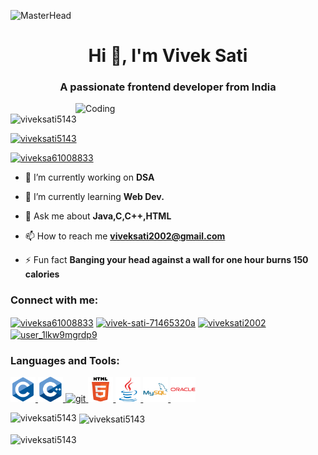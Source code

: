 ![MasterHead](https://1.bp.blogspot.com/-7A4WynwLsMw/XbBpCXG8fHI/AAAAAAAAMt4/uOa1bpLskYgrwGbllhSu2SDj_Mig8SXJQCLcBGAsYHQ/s1600/2000_600px.gif)
<h1 align="center">Hi 👋, I'm Vivek Sati</h1>
<h3 align="center">A passionate frontend developer from India</h3>
<img align="right" alt="Coding" width="400" src="https://cdn.dribbble.com/users/1162077/screenshots/3848914/programmer.gif">

<p align="left"> <img src="https://komarev.com/ghpvc/?username=viveksati5143&label=Profile%20views&color=0e75b6&style=flat" alt="viveksati5143" /> </p>

<p align="left"> <a href="https://github.com/ryo-ma/github-profile-trophy"><img src="https://github-profile-trophy.vercel.app/?username=viveksati5143" alt="viveksati5143" /></a> </p>

<p align="left"> <a href="https://twitter.com/viveksa61008833" target="blank"><img src="https://img.shields.io/twitter/follow/viveksa61008833?logo=twitter&style=for-the-badge" alt="viveksa61008833" /></a> </p>

- 🔭 I’m currently working on **DSA**

- 🌱 I’m currently learning **Web Dev.**

- 💬 Ask me about **Java,C,C++,HTML**

- 📫 How to reach me **viveksati2002@gmail.com**

- ⚡ Fun fact **Banging your head against a wall for one hour burns 150 calories**

<h3 align="left">Connect with me:</h3>
<p align="left">
<a href="https://twitter.com/viveksa61008833" target="blank"><img align="center" src="https://raw.githubusercontent.com/rahuldkjain/github-profile-readme-generator/master/src/images/icons/Social/twitter.svg" alt="viveksa61008833" height="30" width="40" /></a>
<a href="https://linkedin.com/in/vivek-sati-71465320a" target="blank"><img align="center" src="https://raw.githubusercontent.com/rahuldkjain/github-profile-readme-generator/master/src/images/icons/Social/linked-in-alt.svg" alt="vivek-sati-71465320a" height="30" width="40" /></a>
<a href="https://www.leetcode.com/viveksati2002" target="blank"><img align="center" src="https://raw.githubusercontent.com/rahuldkjain/github-profile-readme-generator/master/src/images/icons/Social/leet-code.svg" alt="viveksati2002" height="30" width="40" /></a>
<a href="https://auth.geeksforgeeks.org/user/user_1lkw9mgrdp9" target="blank"><img align="center" src="https://raw.githubusercontent.com/rahuldkjain/github-profile-readme-generator/master/src/images/icons/Social/geeks-for-geeks.svg" alt="user_1lkw9mgrdp9" height="30" width="40" /></a>
</p>

<h3 align="left">Languages and Tools:</h3>
<p align="left"> <a href="https://www.cprogramming.com/" target="_blank" rel="noreferrer"> <img src="https://raw.githubusercontent.com/devicons/devicon/master/icons/c/c-original.svg" alt="c" width="40" height="40"/> </a> <a href="https://www.w3schools.com/cpp/" target="_blank" rel="noreferrer"> <img src="https://raw.githubusercontent.com/devicons/devicon/master/icons/cplusplus/cplusplus-original.svg" alt="cplusplus" width="40" height="40"/> </a> <a href="https://git-scm.com/" target="_blank" rel="noreferrer"> <img src="https://www.vectorlogo.zone/logos/git-scm/git-scm-icon.svg" alt="git" width="40" height="40"/> </a> <a href="https://www.w3.org/html/" target="_blank" rel="noreferrer"> <img src="https://raw.githubusercontent.com/devicons/devicon/master/icons/html5/html5-original-wordmark.svg" alt="html5" width="40" height="40"/> </a> <a href="https://www.java.com" target="_blank" rel="noreferrer"> <img src="https://raw.githubusercontent.com/devicons/devicon/master/icons/java/java-original.svg" alt="java" width="40" height="40"/> </a> <a href="https://www.mysql.com/" target="_blank" rel="noreferrer"> <img src="https://raw.githubusercontent.com/devicons/devicon/master/icons/mysql/mysql-original-wordmark.svg" alt="mysql" width="40" height="40"/> </a> <a href="https://www.oracle.com/" target="_blank" rel="noreferrer"> <img src="https://raw.githubusercontent.com/devicons/devicon/master/icons/oracle/oracle-original.svg" alt="oracle" width="40" height="40"/> </a> </p>

<p><img align="left" src="https://github-readme-stats.vercel.app/api/top-langs?username=viveksati5143&show_icons=true&locale=en&layout=compact" alt="viveksati5143" /></p>

<p>&nbsp;<img align="center" src="https://github-readme-stats.vercel.app/api?username=viveksati5143&show_icons=true&locale=en" alt="viveksati5143" /></p>

<p><img align="center" src="https://github-readme-streak-stats.herokuapp.com/?user=viveksati5143&" alt="viveksati5143" /></p>
